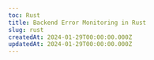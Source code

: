 ```yaml
---
toc: Rust
title: Backend Error Monitoring in Rust
slug: rust
createdAt: 2024-01-29T00:00:00.000Z
updatedAt: 2024-01-29T00:00:00.000Z
---
```

